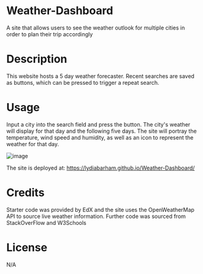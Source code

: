# Weather-Dashboard
A site that allows users to see the weather outlook for multiple cities in order to plan their trip accordingly

# Description

This website hosts a 5 day weather forecaster. Recent searches are saved as buttons, which can be pressed to trigger a repeat search.

# Usage

Input a city into the search field and press the button. The city's weather will display for that day and the following five days. The site will portray the temperature, wind speed and humidity, as well as an icon to represent the weather for that day.

![image](https://github.com/lydiabarham/Weather-Dashboard/assets/147499934/1c1d46f3-ccdb-437d-9e41-12cc1ef74847)

The site is deployed at: https://lydiabarham.github.io/Weather-Dashboard/

# Credits 

Starter code was provided by EdX and the site uses the OpenWeatherMap API to source live weather information. Further code was sourced from StackOverFlow and W3Schools 

# License 
N/A
